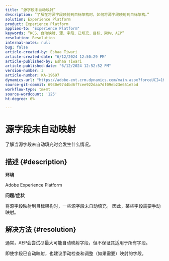 ```yaml
---
title: “源字段未自动映射”
description: “了解在将源字段映射到目标架构时，如何将源字段映射到目标架构。”
solution: Experience Platform
product: Experience Platform
applies-to: "Experience Platform"
keywords: “KCS、自动映射、源、字段、已填充、目标、架构、AEP”
resolution: Resolution
internal-notes: null
bug: false
article-created-by: Eshaa Tiwari
article-created-date: "6/12/2024 12:50:29 PM"
article-published-by: Eshaa Tiwari
article-published-date: "6/12/2024 12:52:52 PM"
version-number: 3
article-number: KA-19697
dynamics-url: "https://adobe-ent.crm.dynamics.com/main.aspx?forceUCI=1&pagetype=entityrecord&etn=knowledgearticle&id=5a3d9255-ba28-ef11-840a-6045bd029b18"
source-git-commit: 6930e9744bd6f7cee922daa7df09eb23e651e5bd
workflow-type: tm+mt
source-wordcount: '125'
ht-degree: 6%

---
```


# 源字段未自动映射


了解当源字段未自动填充时会发生什么情况。

## 描述 {#description}


<b>环境</b>

Adobe Experience Platform

<b>问题/症状</b>

将源字段映射到目标架构时，一些源字段未自动填充。 因此，某些字段需要手动映射。


## 解决方法 {#resolution}


通常，AEP会尝试尽最大可能自动映射字段，但不保证其适用于所有字段。

即使字段已自动映射，也建议手动检查和调整（如果需要）映射的字段。

